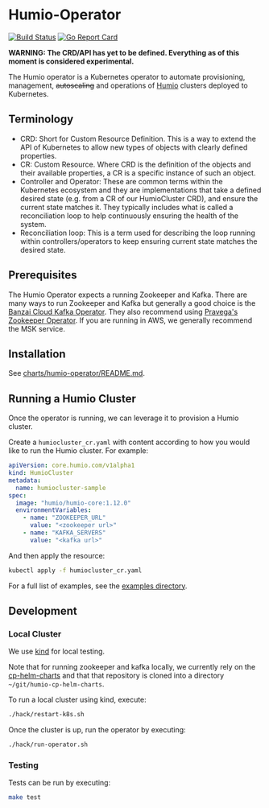 # Humio-Operator

[![Build Status](https://github.com/humio/humio-operator/workflows/CI/badge.svg)](https://github.com/humio/humio-operator/actions?query=workflow%3ACI)
[![Go Report Card](https://goreportcard.com/badge/github.com/humio/humio-operator)](https://goreportcard.com/report/github.com/humio/humio-operator)


**WARNING: The CRD/API has yet to be defined. Everything as of this moment is considered experimental.**

The Humio operator is a Kubernetes operator to automate provisioning, management, ~~autoscaling~~ and operations of [Humio](https://humio.com) clusters deployed to Kubernetes.

## Terminology

- CRD: Short for Custom Resource Definition. This is a way to extend the API of Kubernetes to allow new types of objects with clearly defined properties.
- CR: Custom Resource. Where CRD is the definition of the objects and their available properties, a CR is a specific instance of such an object.
- Controller and Operator: These are common terms within the Kubernetes ecosystem and they are implementations that take a defined desired state (e.g. from a CR of our HumioCluster CRD), and ensure the current state matches it. They typically includes what is called a reconciliation loop to help continuously ensuring the health of the system.
- Reconciliation loop: This is a term used for describing the loop running within controllers/operators to keep ensuring current state matches the desired state.

## Prerequisites

The Humio Operator expects a running Zookeeper and Kafka. There are many ways to run Zookeeper and Kafka but generally a good choice is the [Banzai Cloud Kafka Operator](https://operatorhub.io/operator/banzaicloud-kafka-operator). They also recommend using [Pravega's Zookeeper Operator](https://github.com/pravega/zookeeper-operator). If you are running in AWS, we generally recommend the MSK service.

## Installation

See [charts/humio-operator/README.md](charts/humio-operator/README.md).

## Running a Humio Cluster

Once the operator is running, we can leverage it to provision a Humio cluster.

Create a `humiocluster_cr.yaml` with content according to how you would like to run the Humio cluster. For example:

```yaml
apiVersion: core.humio.com/v1alpha1
kind: HumioCluster
metadata:
  name: humiocluster-sample
spec:
  image: "humio/humio-core:1.12.0"
  environmentVariables:
    - name: "ZOOKEEPER_URL"
      value: "<zookeeper url>"
    - name: "KAFKA_SERVERS"
      value: "<kafka url>"
```

And then apply the resource:

```bash
kubectl apply -f humiocluster_cr.yaml
```

For a full list of examples, see the [examples directory](https://github.com/humio/humio-operator/tree/master/examples).

## Development

### Local Cluster

We use [kind](https://kind.sigs.k8s.io/) for local testing.

Note that for running zookeeper and kafka locally, we currently rely on the [cp-helm-charts](https://github.com/humio/cp-helm-charts) and that that repository is cloned into a directory `~/git/humio-cp-helm-charts`.

To run a local cluster using kind, execute:

```bash
./hack/restart-k8s.sh
```

Once the cluster is up, run the operator by executing:

```bash
./hack/run-operator.sh
```

### Testing

Tests can be run by executing:

```bash
make test
```

